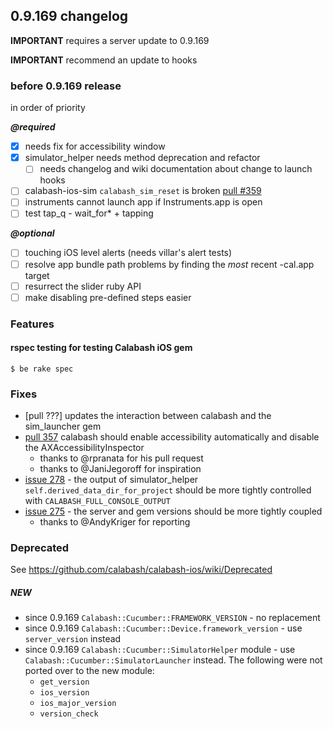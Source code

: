 ## 0.9.169 changelog

**IMPORTANT** requires a server update to 0.9.169

**IMPORTANT** recommend an update to hooks

### before 0.9.169 release

in order of priority 

***@required***

- [x] needs fix for accessibility window
- [x] simulator_helper needs method deprecation and refactor
   - [ ] needs changelog and wiki documentation about change to launch hooks
- [ ] calabash-ios-sim `calabash_sim_reset` is broken [pull #359](https://github.com/calabash/calabash-ios/pull/359)
- [ ] instruments cannot launch app if Instruments.app is open
- [ ] test tap_q - wait_for* + tapping

***@optional***

- [ ] touching iOS level alerts (needs villar's alert tests)
- [ ] resolve app bundle path problems by finding the *most* recent -cal.app target
- [ ] resurrect the slider ruby API
- [ ] make disabling pre-defined steps easier

### Features

#### rspec testing for testing Calabash iOS gem

```
$ be rake spec
```

### Fixes


- [pull ???] updates the interaction between calabash and the sim_launcher gem
- [pull 357](https://github.com/calabash/calabash-ios/pull/357) calabash should enable accessibility automatically and disable the AXAccessibilityInspector
    - thanks to @rpranata for his pull request 
    - thanks to @JaniJegoroff for inspiration
- [issue 278](https://github.com/calabash/calabash-ios/issues/278) - the output of simulator_helper `self.derived_data_dir_for_project` should be more tightly controlled with `CALABASH_FULL_CONSOLE_OUTPUT`
- [issue 275](https://github.com/calabash/calabash-ios/issues/275) - the server and gem versions should be more tightly coupled
    - thanks to @AndyKriger for reporting

### Deprecated

See https://github.com/calabash/calabash-ios/wiki/Deprecated

##### NEW

* since 0.9.169 `Calabash::Cucumber::FRAMEWORK_VERSION` - no replacement
* since 0.9.169 `Calabash::Cucumber::Device.framework_version` - use `server_version` instead
* since 0.9.169 `Calabash::Cucumber::SimulatorHelper` module - use `Calabash::Cucumber::SimulatorLauncher` instead. The following were not ported over to the new module:
    - `get_version`
    - `ios_version`
    - `ios_major_version`
    - `version_check`